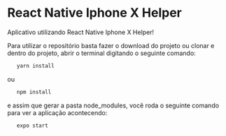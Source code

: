 # React Native Iphone X Helper 
Aplicativo utilizando React Native Iphone X Helper!

Para utilizar o repositório basta fazer o download do projeto ou clonar e dentro do projeto, abrir o terminal digitando o seguinte comando:
```bash
   yarn install
```

ou

```bash
   npm install
```

e assim que gerar a pasta node_modules, você roda o seguinte comando para ver a aplicação acontecendo:
```bash
   expo start
```
